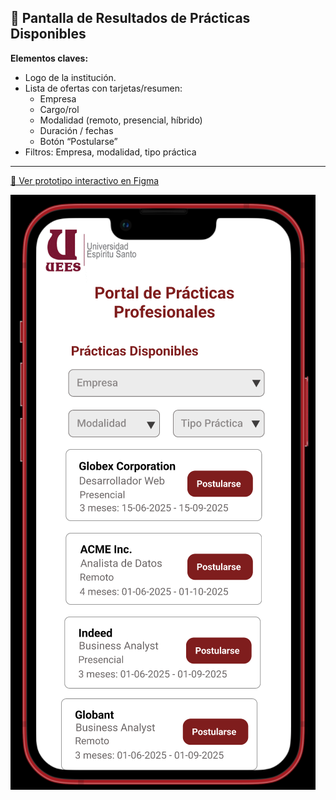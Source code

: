 ## 📄 Pantalla de Resultados de Prácticas Disponibles

**Elementos claves:**

- Logo de la institución.  
- Lista de ofertas con tarjetas/resumen:
	- Empresa
	- Cargo/rol
	- Modalidad (remoto, presencial, híbrido)
	- Duración / fechas
	- Botón “Postularse”
- Filtros: Empresa, modalidad, tipo práctica

---

[🔗 Ver prototipo interactivo en Figma](https://www.figma.com/proto/j0V39vu9UWRNKr74xZncYf/Portal-de-Pr%C3%A1cticas---Estudiante?node-id=48-85&p=f&t=KmIV1nl8xFDg1VZD-1&scaling=scale-down&content-scaling=fixed&page-id=1%3A3&starting-point-node-id=48%3A85)


![Pantalla de Resultados de Prácticas Disponibles](./Pantalla_Practicas_Disponibles.png)


